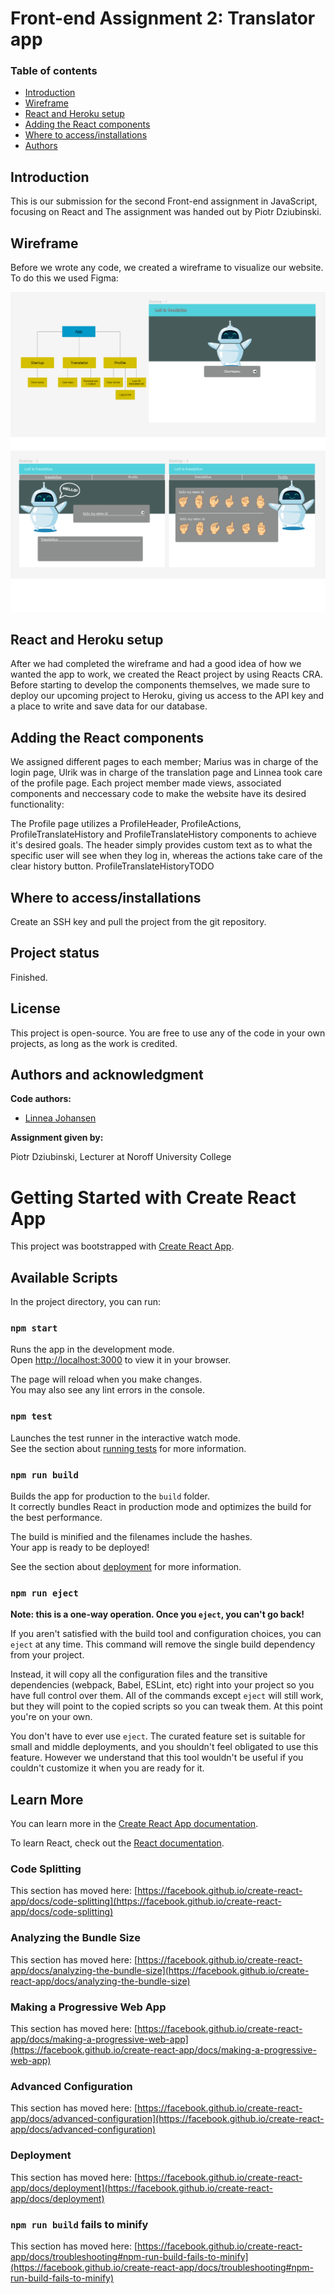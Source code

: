 # Front-end Assignment 2: Translator app

### Table of contents

- [Introduction](#introduction)
- [Wireframe](#wireframe)
- [React and Heroku setup](#react-and-heroku-setup)
- [Adding the React components](#adding-the-react-components)
- [Where to access/installations](#where-to-acces/installation)
- [Authors](#authors)
  ​
  ​

## Introduction

​This is our submission for the second Front-end assignment in JavaScript, focusing on React and
The assignment was handed out by Piotr Dziubinski.

## Wireframe

Before we wrote any code, we created a wireframe to visualize our website. To do this we used Figma:

![Wireframe1.png](./Wireframe1.png)
![Wireframe2.png](./Wireframe2.png)

## React and Heroku setup

After we had completed the wireframe and had a good idea of how we wanted the app to work, we created the React project by using Reacts CRA. Before starting to develop the components themselves, we made sure to deploy our upcoming project to Heroku, giving us access to the API key and a place to write and save data for our database.

## Adding the React components

We assigned different pages to each member; Marius was in charge of the login page, Ulrik was in charge of the translation page and Linnea took care of the profile page. Each project member made views, associated components and neccessary code to make the website have its desired functionality:

The Profile page utilizes ​a ProfileHeader, ProfileActions, ProfileTranslateHistory and ProfileTranslateHistory components to achieve it's desired goals. The header simply provides custom text as to what the specific user will see when they log in, whereas the actions take care of the clear history button.
ProfileTranslateHistoryTODO
​

## Where to access/installations

Create an SSH key and pull the project from the git repository.

## Project status

Finished.
​

## License

This project is open-source. You are free to use any of the code in your own projects, as long as the work is credited.
​

## Authors and acknowledgment

**Code authors:**

- [Linnea Johansen](https://gitlab.com/LinneaJohansen)

**Assignment given by:**

Piotr Dziubinski, Lecturer at Noroff University College

# Getting Started with Create React App

This project was bootstrapped with [Create React App](https://github.com/facebook/create-react-app).

## Available Scripts

In the project directory, you can run:

### `npm start`

Runs the app in the development mode.\
Open [http://localhost:3000](http://localhost:3000) to view it in your browser.

The page will reload when you make changes.\
You may also see any lint errors in the console.

### `npm test`

Launches the test runner in the interactive watch mode.\
See the section about [running tests](https://facebook.github.io/create-react-app/docs/running-tests) for more information.

### `npm run build`

Builds the app for production to the `build` folder.\
It correctly bundles React in production mode and optimizes the build for the best performance.

The build is minified and the filenames include the hashes.\
Your app is ready to be deployed!

See the section about [deployment](https://facebook.github.io/create-react-app/docs/deployment) for more information.

### `npm run eject`

**Note: this is a one-way operation. Once you `eject`, you can't go back!**

If you aren't satisfied with the build tool and configuration choices, you can `eject` at any time. This command will remove the single build dependency from your project.

Instead, it will copy all the configuration files and the transitive dependencies (webpack, Babel, ESLint, etc) right into your project so you have full control over them. All of the commands except `eject` will still work, but they will point to the copied scripts so you can tweak them. At this point you're on your own.

You don't have to ever use `eject`. The curated feature set is suitable for small and middle deployments, and you shouldn't feel obligated to use this feature. However we understand that this tool wouldn't be useful if you couldn't customize it when you are ready for it.

## Learn More

You can learn more in the [Create React App documentation](https://facebook.github.io/create-react-app/docs/getting-started).

To learn React, check out the [React documentation](https://reactjs.org/).

### Code Splitting

This section has moved here: [https://facebook.github.io/create-react-app/docs/code-splitting](https://facebook.github.io/create-react-app/docs/code-splitting)

### Analyzing the Bundle Size

This section has moved here: [https://facebook.github.io/create-react-app/docs/analyzing-the-bundle-size](https://facebook.github.io/create-react-app/docs/analyzing-the-bundle-size)

### Making a Progressive Web App

This section has moved here: [https://facebook.github.io/create-react-app/docs/making-a-progressive-web-app](https://facebook.github.io/create-react-app/docs/making-a-progressive-web-app)

### Advanced Configuration

This section has moved here: [https://facebook.github.io/create-react-app/docs/advanced-configuration](https://facebook.github.io/create-react-app/docs/advanced-configuration)

### Deployment

This section has moved here: [https://facebook.github.io/create-react-app/docs/deployment](https://facebook.github.io/create-react-app/docs/deployment)

### `npm run build` fails to minify

This section has moved here: [https://facebook.github.io/create-react-app/docs/troubleshooting#npm-run-build-fails-to-minify](https://facebook.github.io/create-react-app/docs/troubleshooting#npm-run-build-fails-to-minify)
